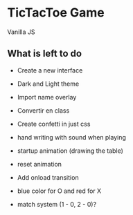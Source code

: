 # TicTacToe Game
Vanilla JS


## What is left to do
- Create a new interface
- Dark and Light theme
- Import name overlay
- Convertir en class
- Create confetti in just css



- hand writing with sound when playing
- startup animation (drawing the table)
- reset animation
- Add onload transition
- blue color for O and red for X
- match system (1 - 0, 2 - 0)?
